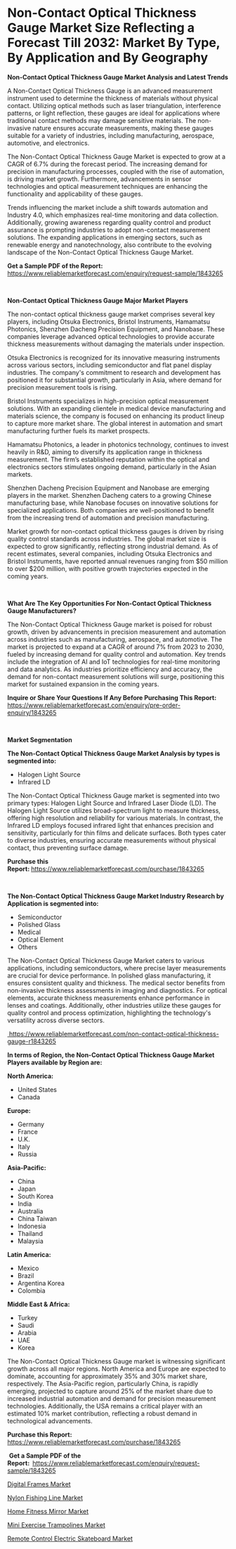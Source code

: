 <p><h1>Non-Contact Optical Thickness Gauge Market Size Reflecting a Forecast Till 2032: Market By Type, By Application and By Geography</h1></p><p><strong>Non-Contact Optical Thickness Gauge Market Analysis and Latest Trends</strong></p>
<p><p>A Non-Contact Optical Thickness Gauge is an advanced measurement instrument used to determine the thickness of materials without physical contact. Utilizing optical methods such as laser triangulation, interference patterns, or light reflection, these gauges are ideal for applications where traditional contact methods may damage sensitive materials. The non-invasive nature ensures accurate measurements, making these gauges suitable for a variety of industries, including manufacturing, aerospace, automotive, and electronics.</p><p>The Non-Contact Optical Thickness Gauge Market is expected to grow at a CAGR of 6.7% during the forecast period. The increasing demand for precision in manufacturing processes, coupled with the rise of automation, is driving market growth. Furthermore, advancements in sensor technologies and optical measurement techniques are enhancing the functionality and applicability of these gauges. </p><p>Trends influencing the market include a shift towards automation and Industry 4.0, which emphasizes real-time monitoring and data collection. Additionally, growing awareness regarding quality control and product assurance is prompting industries to adopt non-contact measurement solutions. The expanding applications in emerging sectors, such as renewable energy and nanotechnology, also contribute to the evolving landscape of the Non-Contact Optical Thickness Gauge Market.</p></p>
<p><strong>Get a Sample PDF of the Report:&nbsp;</strong> <a href="https://www.reliablemarketforecast.com/enquiry/request-sample/1843265?utm_campaign=1875&utm_medium=2&utm_source=Github&utm_content=ia&utm_term=28022025&utm_id=non-contact-optical-thickness-gauge">https://www.reliablemarketforecast.com/enquiry/request-sample/1843265</a></p>
<p>&nbsp;</p>
<p><strong>Non-Contact Optical Thickness Gauge Major Market Players</strong></p>
<p><p>The non-contact optical thickness gauge market comprises several key players, including Otsuka Electronics, Bristol Instruments, Hamamatsu Photonics, Shenzhen Dacheng Precision Equipment, and Nanobase. These companies leverage advanced optical technologies to provide accurate thickness measurements without damaging the materials under inspection.</p><p>Otsuka Electronics is recognized for its innovative measuring instruments across various sectors, including semiconductor and flat panel display industries. The company's commitment to research and development has positioned it for substantial growth, particularly in Asia, where demand for precision measurement tools is rising.</p><p>Bristol Instruments specializes in high-precision optical measurement solutions. With an expanding clientele in medical device manufacturing and materials science, the company is focused on enhancing its product lineup to capture more market share. The global interest in automation and smart manufacturing further fuels its market prospects.</p><p>Hamamatsu Photonics, a leader in photonics technology, continues to invest heavily in R&D, aiming to diversify its application range in thickness measurement. The firm’s established reputation within the optical and electronics sectors stimulates ongoing demand, particularly in the Asian markets.</p><p>Shenzhen Dacheng Precision Equipment and Nanobase are emerging players in the market. Shenzhen Dacheng caters to a growing Chinese manufacturing base, while Nanobase focuses on innovative solutions for specialized applications. Both companies are well-positioned to benefit from the increasing trend of automation and precision manufacturing.</p><p>Market growth for non-contact optical thickness gauges is driven by rising quality control standards across industries. The global market size is expected to grow significantly, reflecting strong industrial demand. As of recent estimates, several companies, including Otsuka Electronics and Bristol Instruments, have reported annual revenues ranging from $50 million to over $200 million, with positive growth trajectories expected in the coming years.</p></p>
<p>&nbsp;</p>
<p><strong>What Are The Key Opportunities For Non-Contact Optical Thickness Gauge Manufacturers?</strong></p>
<p><p>The Non-Contact Optical Thickness Gauge market is poised for robust growth, driven by advancements in precision measurement and automation across industries such as manufacturing, aerospace, and automotive. The market is projected to expand at a CAGR of around 7% from 2023 to 2030, fueled by increasing demand for quality control and automation. Key trends include the integration of AI and IoT technologies for real-time monitoring and data analytics. As industries prioritize efficiency and accuracy, the demand for non-contact measurement solutions will surge, positioning this market for sustained expansion in the coming years.</p></p>
<p><strong>Inquire or Share Your Questions If Any Before Purchasing This Report:</strong> <a href="https://www.reliablemarketforecast.com/enquiry/pre-order-enquiry/1843265?utm_campaign=1875&utm_medium=2&utm_source=Github&utm_content=ia&utm_term=28022025&utm_id=non-contact-optical-thickness-gauge">https://www.reliablemarketforecast.com/enquiry/pre-order-enquiry/1843265</a></p>
<p>&nbsp;</p>
<p><strong>Market Segmentation</strong></p>
<p><strong>The Non-Contact Optical Thickness Gauge Market Analysis by types is segmented into:</strong></p>
<p><ul><li>Halogen Light Source</li><li>Infrared LD</li></ul></p>
<p><p>The Non-Contact Optical Thickness Gauge market is segmented into two primary types: Halogen Light Source and Infrared Laser Diode (LD). The Halogen Light Source utilizes broad-spectrum light to measure thickness, offering high resolution and reliability for various materials. In contrast, the Infrared LD employs focused infrared light that enhances precision and sensitivity, particularly for thin films and delicate surfaces. Both types cater to diverse industries, ensuring accurate measurements without physical contact, thus preventing surface damage.</p></p>
<p><strong>Purchase this Report:&nbsp;</strong><a href="https://www.reliablemarketforecast.com/purchase/1843265?utm_campaign=1875&utm_medium=2&utm_source=Github&utm_content=ia&utm_term=28022025&utm_id=non-contact-optical-thickness-gauge">https://www.reliablemarketforecast.com/purchase/1843265</a></p>
<p>&nbsp;</p>
<p><strong>The Non-Contact Optical Thickness Gauge Market Industry Research by Application is segmented into:</strong></p>
<p><ul><li>Semiconductor</li><li>Polished Glass</li><li>Medical</li><li>Optical Element</li><li>Others</li></ul></p>
<p><p>The Non-Contact Optical Thickness Gauge Market caters to various applications, including semiconductors, where precise layer measurements are crucial for device performance. In polished glass manufacturing, it ensures consistent quality and thickness. The medical sector benefits from non-invasive thickness assessments in imaging and diagnostics. For optical elements, accurate thickness measurements enhance performance in lenses and coatings. Additionally, other industries utilize these gauges for quality control and process optimization, highlighting the technology's versatility across diverse sectors.</p></p>
<p><a href="https://www.reliablemarketforecast.com/non-contact-optical-thickness-gauge-r1843265?utm_campaign=1875&utm_medium=2&utm_source=Github&utm_content=ia&utm_term=28022025&utm_id=non-contact-optical-thickness-gauge">&nbsp;https://www.reliablemarketforecast.com/non-contact-optical-thickness-gauge-r1843265</a></p>
<p><strong>In terms of Region, the Non-Contact Optical Thickness Gauge Market Players available by Region are:</strong></p>
<p>
    <p> <strong> North America: </strong>
        <ul>
            <li>United States</li>
            <li>Canada</li>
        </ul>
        </p> 
    <p> <strong> Europe: </strong>
        <ul>
            <li>Germany</li>
            <li>France</li>
            <li>U.K.</li>
            <li>Italy</li>
            <li>Russia</li>
        </ul>
        </p> 
    <p> <strong> Asia-Pacific: </strong>
        <ul>
            <li>China</li>
            <li>Japan</li>
            <li>South Korea</li>
            <li>India</li>
            <li>Australia</li>
            <li>China Taiwan</li>
            <li>Indonesia</li>
            <li>Thailand</li>
            <li>Malaysia</li>
        </ul>
        </p> 
    <p> <strong> Latin America: </strong>
        <ul>
            <li>Mexico</li>
            <li>Brazil</li>
            <li>Argentina Korea</li>
            <li>Colombia</li>
        </ul>
        </p> 
    <p> <strong> Middle East & Africa: </strong>
        <ul>
            <li>Turkey</li>
            <li>Saudi</li>
            <li>Arabia</li>
            <li>UAE</li>
            <li>Korea</li>
        </ul>
    </p>
    </p>
<p><p>The Non-Contact Optical Thickness Gauge market is witnessing significant growth across all major regions. North America and Europe are expected to dominate, accounting for approximately 35% and 30% market share, respectively. The Asia-Pacific region, particularly China, is rapidly emerging, projected to capture around 25% of the market share due to increased industrial automation and demand for precision measurement technologies. Additionally, the USA remains a critical player with an estimated 10% market contribution, reflecting a robust demand in technological advancements.</p></p>
<p><strong>Purchase this Report: </strong><a href="https://www.reliablemarketforecast.com/purchase/1843265?utm_campaign=1875&utm_medium=2&utm_source=Github&utm_content=ia&utm_term=28022025&utm_id=non-contact-optical-thickness-gauge">https://www.reliablemarketforecast.com/purchase/1843265</a></p>
<p>&nbsp;<strong>Get a Sample PDF of the Report:&nbsp;&nbsp;</strong><a href="https://www.reliablemarketforecast.com/enquiry/request-sample/1843265?utm_campaign=1875&utm_medium=2&utm_source=Github&utm_content=ia&utm_term=28022025&utm_id=non-contact-optical-thickness-gauge">https://www.reliablemarketforecast.com/enquiry/request-sample/1843265</a></p>
<p><strong></strong></p>
<p><p><a href="https://github.com/plawragarile/Market-Research-Report-List-1/blob/main/digital-frames-market.md?utm_campaign=1875&utm_medium=2&utm_source=Github&utm_content=ia&utm_term=28022025&utm_id=non-contact-optical-thickness-gauge">Digital Frames Market</a></p><p><a href="https://github.com/saeiddaemo/Market-Research-Report-List-1/blob/main/nylon-fishing-line-market.md?utm_campaign=1875&utm_medium=2&utm_source=Github&utm_content=ia&utm_term=28022025&utm_id=non-contact-optical-thickness-gauge">Nylon Fishing Line Market</a></p><p><a href="https://github.com/supicweg/Market-Research-Report-List-1/blob/main/home-fitness-mirror-market.md?utm_campaign=1875&utm_medium=2&utm_source=Github&utm_content=ia&utm_term=28022025&utm_id=non-contact-optical-thickness-gauge">Home Fitness Mirror Market</a></p><p><a href="https://github.com/shopovdjondo/Market-Research-Report-List-1/blob/main/mini-exercise-trampolines-market.md?utm_campaign=1875&utm_medium=2&utm_source=Github&utm_content=ia&utm_term=28022025&utm_id=non-contact-optical-thickness-gauge">Mini Exercise Trampolines Market</a></p><p><a href="https://github.com/salodipura00/Market-Research-Report-List-1/blob/main/remote-control-electric-skateboard-market.md?utm_campaign=1875&utm_medium=2&utm_source=Github&utm_content=ia&utm_term=28022025&utm_id=non-contact-optical-thickness-gauge">Remote Control Electric Skateboard Market</a></p></p>